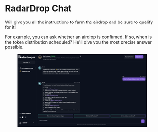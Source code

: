 # RadarDrop Chat

Will give you all the instructions to farm the airdrop and be sure to qualify for it!

For example, you can ask whether an airdrop is confirmed. If so, when is the token distribution scheduled? He'll give you the most precise answer possible.

<figure><img src="../../.gitbook/assets/RD_Chat.png" alt=""><figcaption></figcaption></figure>
